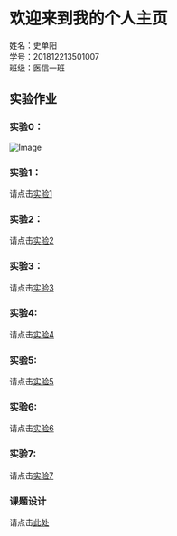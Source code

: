 # 欢迎来到我的个人主页
  
姓名：史单阳    
学号：201812213501007   
班级：医信一班  
  
  
## 实验作业

### 实验0：
   
![Image](http://No-night.github.io/p201812213501007.png)
 
### 实验1：
  
请点击[实验1](/lab/index.html)

### 实验2：

请点击[实验2](/lab2/index.html)

### 实验3：

请点击[实验3](/lab3/index.html)

### 实验4:

请点击[实验4](/lab4/201812213501007/index.html)

### 实验5:

请点击[实验5](/lab5/index.html)

### 实验6:

请点击[实验6](/lab6/index.html)

### 实验7:

请点击[实验7](/lab7/index.html)

### 课题设计
请点击[此处](/计算机图形学大作业/index.html)
